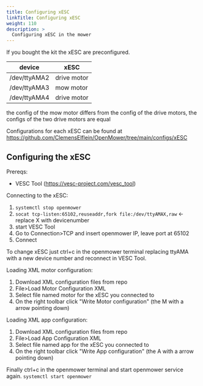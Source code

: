 ```yaml
---
title: Configuring xESC
linkTitle: Configuring xESC
weight: 110
description: >
  Configuring xESC in the mower 
---
```


If you bought the kit the xESC are preconfigured.

| device  	    | xESC        	|
|---------	    |-------------	|
| /dev/ttyAMA2 	| drive motor 	|
| /dev/ttyAMA3 	| mow motor   	|
| /dev/ttyAMA4 	| drive motor 	|

the config of the mow motor differs from the config of the drive motors, the configs of the two drive motors are equal

Configurations for each xESC can be found at https://github.com/ClemensElflein/OpenMower/tree/main/configs/xESC


## Configuring the xESC

Prereqs:
* VESC Tool (https://vesc-project.com/vesc_tool)

Connecting to the xESC:
1. `systemctl stop openmower`
1. `socat tcp-listen:65102,reuseaddr,fork file:/dev/ttyAMAX,raw` <- replace X with devicenumber
1. start VESC Tool 
1. Go to Connection>TCP and insert openmower IP, leave port at 65102
1. Connect 

To change xESC just ctrl+c in the openmower terminal replacing ttyAMA with a new device number and reconnect in VESC Tool.

Loading XML motor configuration:
1. Download XML configuration files from repo
1. File>Load Motor Configuration XML
1. Select file named motor for the xESC you connected to
1. On the right toolbar click "Write Motor configuration" (the M with a arrow pointing down)

Loading XML app configuration:
1. Download XML configuration files from repo
1. File>Load App Configuration XML
1. Select file named app for the xESC you connected to
1. On the right toolbar click "Write App configuration" (the A with a arrow pointing down)


Finally ctrl+c in the openmower terminal and start openmower service again. `systemctl start openmower`

